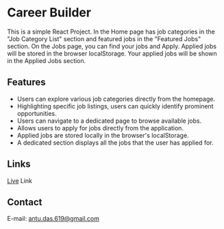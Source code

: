 # Career Builder

This is a simple React Project. In the Home page has job categories in the "Job Category List" section and featured jobs in the "Featured Jobs" section. On the Jobs page, you can find your jobs and Apply. Applied jobs will be stored in the browser localStorage. Your applied jobs will be shown in the Applied Jobs section.


## Features

- Users can explore various job categories directly from the homepage.
- Highlighting specific job listings, users can quickly identify prominent opportunities.
- Users can navigate to a dedicated page to browse available jobs.
- Allows users to apply for jobs directly from the application.
- Applied jobs are stored locally in the browser's localStorage.
- A dedicated section displays all the jobs that the user has applied for.


## Links
[Live](https://tubular-entremet-b09d81.netlify.app/) Link


## Contact

E-mail: antu.das.619@gmail.com
